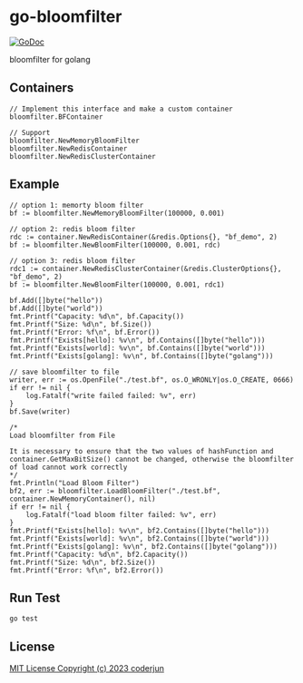 # go-bloomfilter
[![GoDoc](https://godoc.org/github.com/Ensteinjun/go-bloomfilter?utm_source=godoc)](https://godoc.org/github.com/Ensteinjun/go-bloomfilter)

bloomfilter for golang

## Containers
```golang
// Implement this interface and make a custom container
bloomfilter.BFContainer

// Support
bloomfilter.NewMemoryBloomFilter
bloomfilter.NewRedisContainer
bloomfilter.NewRedisClusterContainer
```


## Example
```golang
// option 1: memorty bloom filter
bf := bloomfilter.NewMemoryBloomFilter(100000, 0.001)

// option 2: redis bloom filter
rdc := container.NewRedisContainer(&redis.Options{}, "bf_demo", 2)
bf := bloomfilter.NewBloomFilter(100000, 0.001, rdc)

// option 3: redis bloom filter
rdc1 := container.NewRedisClusterContainer(&redis.ClusterOptions{}, "bf_demo", 2)
bf := bloomfilter.NewBloomFilter(100000, 0.001, rdc1)

bf.Add([]byte("hello"))
bf.Add([]byte("world"))
fmt.Printf("Capacity: %d\n", bf.Capacity())
fmt.Printf("Size: %d\n", bf.Size())
fmt.Printf("Error: %f\n", bf.Error())
fmt.Printf("Exists[hello]: %v\n", bf.Contains([]byte("hello")))
fmt.Printf("Exists[world]: %v\n", bf.Contains([]byte("world")))
fmt.Printf("Exists[golang]: %v\n", bf.Contains([]byte("golang")))

// save bloomfilter to file
writer, err := os.OpenFile("./test.bf", os.O_WRONLY|os.O_CREATE, 0666)
if err != nil {
    log.Fatalf("write failed failed: %v", err)
}
bf.Save(writer)

/*
Load bloomfilter from File

It is necessary to ensure that the two values ​​of hashFunction and container.GetMaxBitSize() cannot be changed, otherwise the bloomfilter of load cannot work correctly
*/ 
fmt.Println("Load Bloom Filter")
bf2, err := bloomfilter.LoadBloomFilter("./test.bf", container.NewMemoryContainer(), nil)
if err != nil {
    log.Fatalf("load bloom filter failed: %v", err)
}
fmt.Printf("Exists[hello]: %v\n", bf2.Contains([]byte("hello")))
fmt.Printf("Exists[world]: %v\n", bf2.Contains([]byte("world")))
fmt.Printf("Exists[golang]: %v\n", bf2.Contains([]byte("golang")))
fmt.Printf("Capacity: %d\n", bf2.Capacity())
fmt.Printf("Size: %d\n", bf2.Size())
fmt.Printf("Error: %f\n", bf2.Error())
```

## Run Test
```shell
go test
```

## License
[MIT License Copyright (c) 2023 coderjun](http://opensource.org/licenses/MIT)
